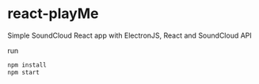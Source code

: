 # react-playMe
Simple SoundCloud React app with ElectronJS, React and SoundCloud API

run 
```javascript
npm install
npm start
```
